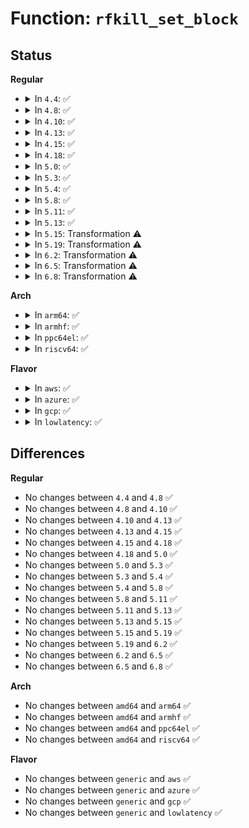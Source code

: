 # Function: <code>rfkill_set_block</code>

## Status
<b>Regular</b>
<ul>
<li>
<details>
<summary>In <code>4.4</code>: ✅</summary>

```c
void rfkill_set_block(struct rfkill *rfkill, bool blocked);
```

**Collision:** Unique Static

**Inline:** No

**Transformation:** False

**Instances:**

```
In net/rfkill/core.c (ffffffff81811900)
Location: net/rfkill/core.c:268
Inline: False
Direct callers:
  - net/rfkill/core.c:__rfkill_switch_all
  - net/rfkill/core.c:rfkill_sync_work
  - net/rfkill/core.c:rfkill_resume
  - net/rfkill/core.c:soft_store
  - net/rfkill/core.c:state_store
  - net/rfkill/core.c:rfkill_fop_write
  - net/rfkill/core.c:rfkill_epo
```
**Symbols:**

```
ffffffff81811900-ffffffff81811a2c: rfkill_set_block (STB_LOCAL)
```
</details>
</li>
<li>
<details>
<summary>In <code>4.8</code>: ✅</summary>

```c
void rfkill_set_block(struct rfkill *rfkill, bool blocked);
```

**Collision:** Unique Static

**Inline:** No

**Transformation:** False

**Instances:**

```
In net/rfkill/core.c (ffffffff81884770)
Location: net/rfkill/core.c:247
Inline: False
Direct callers:
  - net/rfkill/core.c:rfkill_fop_write
  - net/rfkill/core.c:rfkill_fop_write
  - net/rfkill/core.c:rfkill_sync_work
  - net/rfkill/core.c:state_store
  - net/rfkill/core.c:soft_store
  - net/rfkill/core.c:rfkill_epo
  - net/rfkill/core.c:__rfkill_switch_all
```
**Symbols:**

```
ffffffff81884770-ffffffff8188489c: rfkill_set_block (STB_LOCAL)
```
</details>
</li>
<li>
<details>
<summary>In <code>4.10</code>: ✅</summary>

```c
void rfkill_set_block(struct rfkill *rfkill, bool blocked);
```

**Collision:** Unique Static

**Inline:** No

**Transformation:** False

**Instances:**

```
In net/rfkill/core.c (ffffffff818b8fe0)
Location: net/rfkill/core.c:247
Inline: False
Direct callers:
  - net/rfkill/core.c:rfkill_fop_write
  - net/rfkill/core.c:rfkill_fop_write
  - net/rfkill/core.c:rfkill_sync_work
  - net/rfkill/core.c:state_store
  - net/rfkill/core.c:soft_store
  - net/rfkill/core.c:rfkill_epo
  - net/rfkill/core.c:__rfkill_switch_all
```
**Symbols:**

```
ffffffff818b8fe0-ffffffff818b910c: rfkill_set_block (STB_LOCAL)
```
</details>
</li>
<li>
<details>
<summary>In <code>4.13</code>: ✅</summary>

```c
void rfkill_set_block(struct rfkill *rfkill, bool blocked);
```

**Collision:** Unique Static

**Inline:** No

**Transformation:** False

**Instances:**

```
In net/rfkill/core.c (ffffffff818df980)
Location: net/rfkill/core.c:304
Inline: False
Direct callers:
  - net/rfkill/core.c:rfkill_fop_write
  - net/rfkill/core.c:rfkill_fop_write
  - net/rfkill/core.c:rfkill_sync_work
  - net/rfkill/core.c:state_store
  - net/rfkill/core.c:soft_store
  - net/rfkill/core.c:rfkill_epo
  - net/rfkill/core.c:__rfkill_switch_all
```
**Symbols:**

```
ffffffff818df980-ffffffff818dfad5: rfkill_set_block (STB_LOCAL)
```
</details>
</li>
<li>
<details>
<summary>In <code>4.15</code>: ✅</summary>

```c
void rfkill_set_block(struct rfkill *rfkill, bool blocked);
```

**Collision:** Unique Static

**Inline:** No

**Transformation:** False

**Instances:**

```
In net/rfkill/core.c (ffffffff81965690)
Location: net/rfkill/core.c:304
Inline: False
Direct callers:
  - net/rfkill/core.c:rfkill_fop_write
  - net/rfkill/core.c:rfkill_fop_write
  - net/rfkill/core.c:rfkill_sync_work
  - net/rfkill/core.c:state_store
  - net/rfkill/core.c:soft_store
  - net/rfkill/core.c:rfkill_epo
  - net/rfkill/core.c:__rfkill_switch_all
```
**Symbols:**

```
ffffffff81965690-ffffffff819657ee: rfkill_set_block (STB_LOCAL)
```
</details>
</li>
<li>
<details>
<summary>In <code>4.18</code>: ✅</summary>

```c
void rfkill_set_block(struct rfkill *rfkill, bool blocked);
```

**Collision:** Unique Static

**Inline:** No

**Transformation:** False

**Instances:**

```
In net/rfkill/core.c (ffffffff819bef10)
Location: net/rfkill/core.c:318
Inline: False
Direct callers:
  - net/rfkill/core.c:rfkill_fop_write
  - net/rfkill/core.c:rfkill_fop_write
  - net/rfkill/core.c:rfkill_sync_work
  - net/rfkill/core.c:state_store
  - net/rfkill/core.c:soft_store
  - net/rfkill/core.c:rfkill_epo
  - net/rfkill/core.c:__rfkill_switch_all
```
**Symbols:**

```
ffffffff819bef10-ffffffff819bf05b: rfkill_set_block (STB_LOCAL)
```
</details>
</li>
<li>
<details>
<summary>In <code>5.0</code>: ✅</summary>

```c
void rfkill_set_block(struct rfkill *rfkill, bool blocked);
```

**Collision:** Unique Static

**Inline:** No

**Transformation:** False

**Instances:**

```
In net/rfkill/core.c (ffffffff819f62a0)
Location: net/rfkill/core.c:320
Inline: False
Direct callers:
  - net/rfkill/core.c:rfkill_fop_write
  - net/rfkill/core.c:rfkill_fop_write
  - net/rfkill/core.c:rfkill_sync_work
  - net/rfkill/core.c:state_store
  - net/rfkill/core.c:soft_store
  - net/rfkill/core.c:rfkill_epo
  - net/rfkill/core.c:__rfkill_switch_all
```
**Symbols:**

```
ffffffff819f62a0-ffffffff819f63eb: rfkill_set_block (STB_LOCAL)
```
</details>
</li>
<li>
<details>
<summary>In <code>5.3</code>: ✅</summary>

```c
void rfkill_set_block(struct rfkill *rfkill, bool blocked);
```

**Collision:** Unique Static

**Inline:** No

**Transformation:** False

**Instances:**

```
In net/rfkill/core.c (ffffffff81a65330)
Location: net/rfkill/core.c:308
Inline: False
Direct callers:
  - net/rfkill/core.c:rfkill_fop_write
  - net/rfkill/core.c:rfkill_fop_write
  - net/rfkill/core.c:rfkill_sync_work
  - net/rfkill/core.c:state_store
  - net/rfkill/core.c:soft_store
  - net/rfkill/core.c:rfkill_epo
  - net/rfkill/core.c:__rfkill_switch_all
```
**Symbols:**

```
ffffffff81a65330-ffffffff81a6547b: rfkill_set_block (STB_LOCAL)
```
</details>
</li>
<li>
<details>
<summary>In <code>5.4</code>: ✅</summary>

```c
void rfkill_set_block(struct rfkill *rfkill, bool blocked);
```

**Collision:** Unique Static

**Inline:** No

**Transformation:** False

**Instances:**

```
In net/rfkill/core.c (ffffffff81a9be90)
Location: net/rfkill/core.c:308
Inline: False
Direct callers:
  - net/rfkill/core.c:rfkill_fop_write
  - net/rfkill/core.c:rfkill_fop_write
  - net/rfkill/core.c:rfkill_sync_work
  - net/rfkill/core.c:state_store
  - net/rfkill/core.c:soft_store
  - net/rfkill/core.c:rfkill_epo
  - net/rfkill/core.c:__rfkill_switch_all
```
**Symbols:**

```
ffffffff81a9be90-ffffffff81a9bfdb: rfkill_set_block (STB_LOCAL)
```
</details>
</li>
<li>
<details>
<summary>In <code>5.8</code>: ✅</summary>

```c
void rfkill_set_block(struct rfkill *rfkill, bool blocked);
```

**Collision:** Unique Static

**Inline:** No

**Transformation:** False

**Instances:**

```
In net/rfkill/core.c (ffffffff81b97d10)
Location: net/rfkill/core.c:308
Inline: False
Direct callers:
  - net/rfkill/core.c:rfkill_fop_write
  - net/rfkill/core.c:rfkill_fop_write
  - net/rfkill/core.c:rfkill_sync_work
  - net/rfkill/core.c:state_store
  - net/rfkill/core.c:soft_store
  - net/rfkill/core.c:rfkill_epo
  - net/rfkill/core.c:__rfkill_switch_all
```
**Symbols:**

```
ffffffff81b97d10-ffffffff81b97e76: rfkill_set_block (STB_LOCAL)
```
</details>
</li>
<li>
<details>
<summary>In <code>5.11</code>: ✅</summary>

```c
void rfkill_set_block(struct rfkill *rfkill, bool blocked);
```

**Collision:** Unique Static

**Inline:** No

**Transformation:** False

**Instances:**

```
In net/rfkill/core.c (ffffffff81ba7a10)
Location: net/rfkill/core.c:310
Inline: False
Direct callers:
  - net/rfkill/core.c:rfkill_fop_write
  - net/rfkill/core.c:rfkill_fop_write
  - net/rfkill/core.c:rfkill_sync_work
  - net/rfkill/core.c:state_store
  - net/rfkill/core.c:soft_store
  - net/rfkill/core.c:rfkill_epo
  - net/rfkill/core.c:__rfkill_switch_all
```
**Symbols:**

```
ffffffff81ba7a10-ffffffff81ba7b79: rfkill_set_block (STB_LOCAL)
```
</details>
</li>
<li>
<details>
<summary>In <code>5.13</code>: ✅</summary>

```c
void rfkill_set_block(struct rfkill *rfkill, bool blocked);
```

**Collision:** Unique Static

**Inline:** No

**Transformation:** False

**Instances:**

```
In net/rfkill/core.c (ffffffff81b96ba0)
Location: net/rfkill/core.c:311
Inline: False
Direct callers:
  - net/rfkill/core.c:rfkill_fop_write
  - net/rfkill/core.c:rfkill_fop_write
  - net/rfkill/core.c:rfkill_sync_work
  - net/rfkill/core.c:state_store
  - net/rfkill/core.c:soft_store
  - net/rfkill/core.c:rfkill_epo
  - net/rfkill/core.c:__rfkill_switch_all
```
**Symbols:**

```
ffffffff81b96ba0-ffffffff81b96d0a: rfkill_set_block (STB_LOCAL)
```
</details>
</li>
<li>
<details>
<summary>In <code>5.15</code>: Transformation ⚠️</summary>

```c
void rfkill_set_block(struct rfkill *rfkill, bool blocked);
```

**Collision:** Unique Static

**Inline:** No

**Transformation:** True

**Instances:**

```
In net/rfkill/core.c (0)
Location: net/rfkill/core.c:311
Inline: False
Direct callers:
  - net/rfkill/core.c:rfkill_fop_write
  - net/rfkill/core.c:rfkill_fop_write
  - net/rfkill/core.c:rfkill_sync_work
  - net/rfkill/core.c:rfkill_resume
  - net/rfkill/core.c:state_store
  - net/rfkill/core.c:soft_store
  - net/rfkill/core.c:rfkill_epo
  - net/rfkill/core.c:__rfkill_switch_all
```
**Symbols:**

```
ffffffff81c63180-ffffffff81c632d6: rfkill_set_block (STB_LOCAL)
ffffffff81d41cbe-ffffffff81d41cd2: rfkill_set_block.cold (STB_LOCAL)
```
</details>
</li>
<li>
<details>
<summary>In <code>5.19</code>: Transformation ⚠️</summary>

```c
void rfkill_set_block(struct rfkill *rfkill, bool blocked);
```

**Collision:** Unique Static

**Inline:** No

**Transformation:** True

**Instances:**

```
In net/rfkill/core.c (0)
Location: net/rfkill/core.c:311
Inline: False
Direct callers:
  - net/rfkill/core.c:rfkill_fop_write
  - net/rfkill/core.c:rfkill_fop_write
  - net/rfkill/core.c:rfkill_sync_work
  - net/rfkill/core.c:rfkill_resume
  - net/rfkill/core.c:state_store
  - net/rfkill/core.c:soft_store
  - net/rfkill/core.c:rfkill_epo
  - net/rfkill/core.c:__rfkill_switch_all
```
**Symbols:**

```
ffffffff81e05b30-ffffffff81e05ca4: rfkill_set_block (STB_LOCAL)
ffffffff81f0e5f2-ffffffff81f0e607: rfkill_set_block.cold (STB_LOCAL)
```
</details>
</li>
<li>
<details>
<summary>In <code>6.2</code>: Transformation ⚠️</summary>

```c
void rfkill_set_block(struct rfkill *rfkill, bool blocked);
```

**Collision:** Unique Static

**Inline:** No

**Transformation:** True

**Instances:**

```
In net/rfkill/core.c (0)
Location: net/rfkill/core.c:311
Inline: False
Direct callers:
  - net/rfkill/core.c:rfkill_fop_write
  - net/rfkill/core.c:rfkill_fop_write
  - net/rfkill/core.c:rfkill_sync_work
  - net/rfkill/core.c:rfkill_resume
  - net/rfkill/core.c:state_store
  - net/rfkill/core.c:soft_store
  - net/rfkill/core.c:rfkill_epo
  - net/rfkill/core.c:__rfkill_switch_all
```
**Symbols:**

```
ffffffff81fdade0-ffffffff81fdaf54: rfkill_set_block (STB_LOCAL)
ffffffff820b55af-ffffffff820b55c4: rfkill_set_block.cold (STB_LOCAL)
```
</details>
</li>
<li>
<details>
<summary>In <code>6.5</code>: Transformation ⚠️</summary>

```c
void rfkill_set_block(struct rfkill *rfkill, bool blocked);
```

**Collision:** Unique Static

**Inline:** No

**Transformation:** True

**Instances:**

```
In net/rfkill/core.c (0)
Location: net/rfkill/core.c:311
Inline: False
Direct callers:
  - net/rfkill/core.c:rfkill_fop_write
  - net/rfkill/core.c:rfkill_fop_write
  - net/rfkill/core.c:rfkill_sync_work
  - net/rfkill/core.c:rfkill_resume
  - net/rfkill/core.c:state_store
  - net/rfkill/core.c:soft_store
  - net/rfkill/core.c:rfkill_epo
  - net/rfkill/core.c:__rfkill_switch_all
```
**Symbols:**

```
ffffffff82056ad0-ffffffff82056c44: rfkill_set_block (STB_LOCAL)
ffffffff82136b38-ffffffff82136b4d: rfkill_set_block.cold (STB_LOCAL)
```
</details>
</li>
<li>
<details>
<summary>In <code>6.8</code>: Transformation ⚠️</summary>

```c
void rfkill_set_block(struct rfkill *rfkill, bool blocked);
```

**Collision:** Unique Static

**Inline:** No

**Transformation:** True

**Instances:**

```
In net/rfkill/core.c (0)
Location: net/rfkill/core.c:312
Inline: False
Direct callers:
  - net/rfkill/core.c:rfkill_fop_write
  - net/rfkill/core.c:rfkill_fop_write
  - net/rfkill/core.c:rfkill_fop_open
  - net/rfkill/core.c:rfkill_resume
  - net/rfkill/core.c:state_store
  - net/rfkill/core.c:soft_store
  - net/rfkill/core.c:rfkill_epo
  - net/rfkill/core.c:__rfkill_switch_all
```
**Symbols:**

```
ffffffff82129190-ffffffff82129304: rfkill_set_block (STB_LOCAL)
ffffffff82218924-ffffffff82218939: rfkill_set_block.cold (STB_LOCAL)
```
</details>
</li>
</ul>
<b>Arch</b>
<ul>
<li>
<details>
<summary>In <code>arm64</code>: ✅</summary>

```c
void rfkill_set_block(struct rfkill *rfkill, bool blocked);
```

**Collision:** Unique Static

**Inline:** No

**Transformation:** False

**Instances:**

```
In net/rfkill/core.c (ffff800010d6c610)
Location: net/rfkill/core.c:308
Inline: False
Direct callers:
  - net/rfkill/core.c:rfkill_fop_write
  - net/rfkill/core.c:rfkill_fop_write
  - net/rfkill/core.c:rfkill_sync_work
  - net/rfkill/core.c:state_store
  - net/rfkill/core.c:soft_store
  - net/rfkill/core.c:rfkill_epo
  - net/rfkill/core.c:__rfkill_switch_all
```
**Symbols:**

```
ffff800010d6c610-ffff800010d6c810: rfkill_set_block (STB_LOCAL)
```
</details>
</li>
<li>
<details>
<summary>In <code>armhf</code>: ✅</summary>

```c
void rfkill_set_block(struct rfkill *rfkill, bool blocked);
```

**Collision:** Unique Static

**Inline:** No

**Transformation:** False

**Instances:**

```
In net/rfkill/core.c (c0e6a22c)
Location: net/rfkill/core.c:308
Inline: False
Direct callers:
  - net/rfkill/core.c:rfkill_fop_write
  - net/rfkill/core.c:rfkill_fop_write
  - net/rfkill/core.c:rfkill_sync_work
  - net/rfkill/core.c:state_store
  - net/rfkill/core.c:soft_store
  - net/rfkill/core.c:rfkill_epo
  - net/rfkill/core.c:__rfkill_switch_all
```
**Symbols:**

```
c0e6a22c-c0e6a368: rfkill_set_block (STB_LOCAL)
```
</details>
</li>
<li>
<details>
<summary>In <code>ppc64el</code>: ✅</summary>

```c
void rfkill_set_block(struct rfkill *rfkill, bool blocked);
```

**Collision:** Unique Static

**Inline:** No

**Transformation:** False

**Instances:**

```
In net/rfkill/core.c (c000000000eaa080)
Location: net/rfkill/core.c:308
Inline: False
Direct callers:
  - net/rfkill/core.c:rfkill_fop_write
  - net/rfkill/core.c:rfkill_fop_write
  - net/rfkill/core.c:rfkill_sync_work
  - net/rfkill/core.c:state_store
  - net/rfkill/core.c:soft_store
  - net/rfkill/core.c:rfkill_epo
  - net/rfkill/core.c:__rfkill_switch_all
```
**Symbols:**

```
c000000000eaa080-c000000000eaa280: rfkill_set_block (STB_LOCAL)
```
</details>
</li>
<li>
<details>
<summary>In <code>riscv64</code>: ✅</summary>

```c
void rfkill_set_block(struct rfkill *rfkill, bool blocked);
```

**Collision:** Unique Static

**Inline:** No

**Transformation:** False

**Instances:**

```
In net/rfkill/core.c (ffffffe00089e71c)
Location: net/rfkill/core.c:308
Inline: False
Direct callers:
  - net/rfkill/core.c:rfkill_fop_write
  - net/rfkill/core.c:rfkill_fop_write
  - net/rfkill/core.c:rfkill_sync_work
  - net/rfkill/core.c:state_store
  - net/rfkill/core.c:soft_store
  - net/rfkill/core.c:rfkill_epo
  - net/rfkill/core.c:__rfkill_switch_all
```
**Symbols:**

```
ffffffe00089e71c-ffffffe00089e834: rfkill_set_block (STB_LOCAL)
```
</details>
</li>
</ul>
<b>Flavor</b>
<ul>
<li>
<details>
<summary>In <code>aws</code>: ✅</summary>

```c
void rfkill_set_block(struct rfkill *rfkill, bool blocked);
```

**Collision:** Unique Static

**Inline:** No

**Transformation:** False

**Instances:**

```
In net/rfkill/core.c (ffffffff81a3b220)
Location: net/rfkill/core.c:308
Inline: False
Direct callers:
  - net/rfkill/core.c:rfkill_fop_write
  - net/rfkill/core.c:rfkill_fop_write
  - net/rfkill/core.c:rfkill_sync_work
  - net/rfkill/core.c:state_store
  - net/rfkill/core.c:soft_store
  - net/rfkill/core.c:rfkill_epo
  - net/rfkill/core.c:__rfkill_switch_all
```
**Symbols:**

```
ffffffff81a3b220-ffffffff81a3b36b: rfkill_set_block (STB_LOCAL)
```
</details>
</li>
<li>
<details>
<summary>In <code>azure</code>: ✅</summary>

```c
void rfkill_set_block(struct rfkill *rfkill, bool blocked);
```

**Collision:** Unique Static

**Inline:** No

**Transformation:** False

**Instances:**

```
In net/rfkill/core.c (ffffffff819f7e40)
Location: net/rfkill/core.c:308
Inline: False
Direct callers:
  - net/rfkill/core.c:rfkill_fop_write
  - net/rfkill/core.c:rfkill_fop_write
  - net/rfkill/core.c:rfkill_sync_work
  - net/rfkill/core.c:state_store
  - net/rfkill/core.c:soft_store
  - net/rfkill/core.c:rfkill_epo
  - net/rfkill/core.c:__rfkill_switch_all
```
**Symbols:**

```
ffffffff819f7e40-ffffffff819f7f8b: rfkill_set_block (STB_LOCAL)
```
</details>
</li>
<li>
<details>
<summary>In <code>gcp</code>: ✅</summary>

```c
void rfkill_set_block(struct rfkill *rfkill, bool blocked);
```

**Collision:** Unique Static

**Inline:** No

**Transformation:** False

**Instances:**

```
In net/rfkill/core.c (ffffffff81aa70d0)
Location: net/rfkill/core.c:308
Inline: False
Direct callers:
  - net/rfkill/core.c:rfkill_fop_write
  - net/rfkill/core.c:rfkill_fop_write
  - net/rfkill/core.c:rfkill_sync_work
  - net/rfkill/core.c:state_store
  - net/rfkill/core.c:soft_store
  - net/rfkill/core.c:rfkill_epo
  - net/rfkill/core.c:__rfkill_switch_all
```
**Symbols:**

```
ffffffff81aa70d0-ffffffff81aa721b: rfkill_set_block (STB_LOCAL)
```
</details>
</li>
<li>
<details>
<summary>In <code>lowlatency</code>: ✅</summary>

```c
void rfkill_set_block(struct rfkill *rfkill, bool blocked);
```

**Collision:** Unique Static

**Inline:** No

**Transformation:** False

**Instances:**

```
In net/rfkill/core.c (ffffffff81ab3470)
Location: net/rfkill/core.c:308
Inline: False
Direct callers:
  - net/rfkill/core.c:rfkill_fop_write
  - net/rfkill/core.c:rfkill_fop_write
  - net/rfkill/core.c:rfkill_sync_work
  - net/rfkill/core.c:state_store
  - net/rfkill/core.c:soft_store
  - net/rfkill/core.c:rfkill_epo
  - net/rfkill/core.c:__rfkill_switch_all
```
**Symbols:**

```
ffffffff81ab3470-ffffffff81ab35bb: rfkill_set_block (STB_LOCAL)
```
</details>
</li>
</ul>

## Differences
<b>Regular</b>
<ul>
<li>
No changes between <code>4.4</code> and <code>4.8</code> ✅
</li>
<li>
No changes between <code>4.8</code> and <code>4.10</code> ✅
</li>
<li>
No changes between <code>4.10</code> and <code>4.13</code> ✅
</li>
<li>
No changes between <code>4.13</code> and <code>4.15</code> ✅
</li>
<li>
No changes between <code>4.15</code> and <code>4.18</code> ✅
</li>
<li>
No changes between <code>4.18</code> and <code>5.0</code> ✅
</li>
<li>
No changes between <code>5.0</code> and <code>5.3</code> ✅
</li>
<li>
No changes between <code>5.3</code> and <code>5.4</code> ✅
</li>
<li>
No changes between <code>5.4</code> and <code>5.8</code> ✅
</li>
<li>
No changes between <code>5.8</code> and <code>5.11</code> ✅
</li>
<li>
No changes between <code>5.11</code> and <code>5.13</code> ✅
</li>
<li>
No changes between <code>5.13</code> and <code>5.15</code> ✅
</li>
<li>
No changes between <code>5.15</code> and <code>5.19</code> ✅
</li>
<li>
No changes between <code>5.19</code> and <code>6.2</code> ✅
</li>
<li>
No changes between <code>6.2</code> and <code>6.5</code> ✅
</li>
<li>
No changes between <code>6.5</code> and <code>6.8</code> ✅
</li>
</ul>
<b>Arch</b>
<ul>
<li>
No changes between <code>amd64</code> and <code>arm64</code> ✅
</li>
<li>
No changes between <code>amd64</code> and <code>armhf</code> ✅
</li>
<li>
No changes between <code>amd64</code> and <code>ppc64el</code> ✅
</li>
<li>
No changes between <code>amd64</code> and <code>riscv64</code> ✅
</li>
</ul>
<b>Flavor</b>
<ul>
<li>
No changes between <code>generic</code> and <code>aws</code> ✅
</li>
<li>
No changes between <code>generic</code> and <code>azure</code> ✅
</li>
<li>
No changes between <code>generic</code> and <code>gcp</code> ✅
</li>
<li>
No changes between <code>generic</code> and <code>lowlatency</code> ✅
</li>
</ul>
